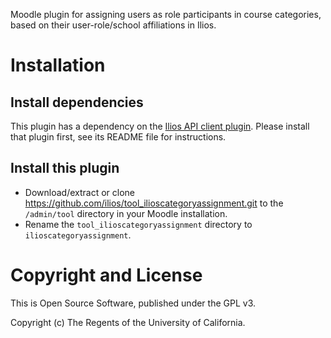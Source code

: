 Moodle plugin for assigning users as role participants in course categories, based on their user-role/school affiliations in Ilios.

# Installation

## Install dependencies

This plugin has a dependency on the [Ilios API client plugin](https://github.com/ilios/local_iliosapiclient).
Please install that plugin first, see its README file for instructions.

## Install this plugin

* Download/extract or clone https://github.com/ilios/tool_ilioscategoryassignment.git to the `/admin/tool` directory in your Moodle installation.
* Rename the `tool_ilioscategoryassignment` directory to `ilioscategoryassignment`.

# Copyright and License

This is Open Source Software, published under the GPL v3.

Copyright (c) The Regents of the University of California.
